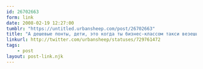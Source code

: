 ```yaml
---
id: 26702663
form: link
date: 2008-02-19 12:27:00
tumblr: "https://untitled.urbansheep.com/post/26702663"
title: "А дешевые понты, дети, это когда ты бизнес-классом такси везешь домой два мешка шпатлевки и канистру грунтовки на пять литров. Впрочем, так быстрее. (729761472)"
linkurl: http://twitter.com/urbansheep/statuses/729761472
tags:
    - post
layout: post-link.njk
---
```


